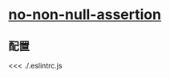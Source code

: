 # [no-non-null-assertion](https://typescript-eslint.io/rules/no-non-null-assertion)

## 配置

<<< ./.eslintrc.js
